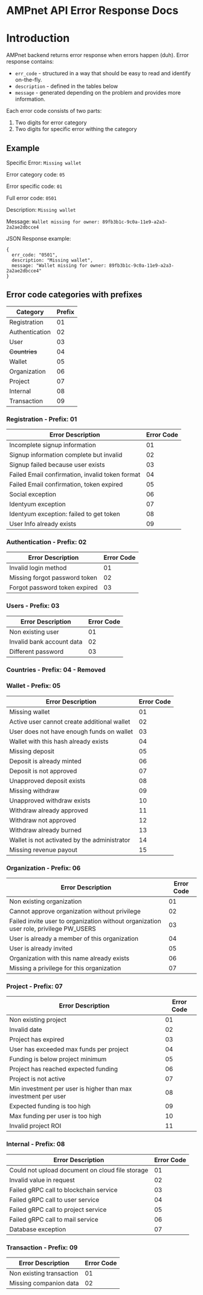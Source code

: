 # AMPnet API Error Response Docs

# Introduction

AMPnet backend returns error response when errors happen (duh). 
Error response contains:
* `err_code` - structured in a way that should be easy to read and identify on-the-fly. 
* `description` - defined in the tables below
* `message` - generated depending on the problem and provides more information.

Each error code consists of two parts:
1. Two digits for error category
2. Two digits for specific error withing the category

## Example

Specific Error: `Missing wallet`

Error category code: `05`

Error specific code: `01`

Full error code: `0501`

Description: `Missing wallet`

Message: `Wallet missing for owner: 89fb3b1c-9c0a-11e9-a2a3-2a2ae2dbcce4`

JSON Response example: 

```
{
  err_code: "0501",
  description: "Missing wallet",
  message: "Wallet missing for owner: 89fb3b1c-9c0a-11e9-a2a3-2a2ae2dbcce4"
}
```

## Error code categories with prefixes

| Category       | Prefix |
|----------------|--------|
| Registration   | 01     |
| Authentication | 02     |
| User           | 03     |
| ~~Countries~~  | 04     |
| Wallet         | 05     |
| Organization   | 06     |
| Project        | 07     |
| Internal       | 08     |
| Transaction    | 09     |

### Registration - Prefix: 01

| Error Description                               | Error Code |
|-------------------------------------------------|------------|
| Incomplete signup information                   | 01         |
| Signup information complete but invalid         | 02         |
| Signup failed because user exists               | 03         |
| Failed Email confirmation, invalid token format | 04         |
| Failed Email confirmation, token expired        | 05         |
| Social exception                                | 06         |
| Identyum exception                              | 07         |
| Identyum exception: failed to get token         | 08         |
| User Info already exists                        | 09         |

### Authentication - Prefix: 02

| Error Description               | Error Code |
|---------------------------------|------------|
| Invalid login method            | 01         |
| Missing forgot password token   | 02         |
| Forgot password token expired   | 03         |

### Users - Prefix: 03

| Error Description                                             | Error Code |
|---------------------------------------------------------------|------------|
| Non existing user                                             | 01         |
| Invalid bank account data                                     | 02         |
| Different password                                            | 03         |

### Countries - Prefix: 04 - Removed

### Wallet - Prefix: 05

| Error Description                           | Error Code |
|---------------------------------------------|------------|
| Missing wallet                              | 01         |
| Active user cannot create additional wallet | 02         |
| User does not have enough funds on wallet   | 03         |
| Wallet with this hash already exists        | 04         |
| Missing deposit                             | 05         |
| Deposit is already minted                   | 06         |
| Deposit is not approved                     | 07         |
| Unapproved deposit exists                   | 08         |
| Missing withdraw                            | 09         |
| Unapproved withdraw exists                  | 10         |
| Withdraw already approved                   | 11         |
| Withdraw not approved                       | 12         |
| Withdraw already burned                     | 13         |
| Wallet is not activated by the administrator| 14         |
| Missing revenue payout                      | 15         |

### Organization - Prefix: 06

| Error Description                                                                     | Error Code |
|---------------------------------------------------------------------------------------|------------|
| Non existing organization                                                             | 01         |
| Cannot approve organization without privilege                                         | 02         |
| Failed invite user to organization without organization user role, privilege PW_USERS | 03         |
| User is already a member of this organization                                         | 04         |
| User is already invited                                                               | 05         |
| Organization with this name already exists                                            | 06         |
| Missing a privilege for this organization                                             | 07         |

### Project - Prefix: 07

| Error Description                                                                     | Error Code |
|---------------------------------------------------------------------------------------|------------|
| Non existing project                                                                  | 01         |
| Invalid date                                                                          | 02         |
| Project has expired                                                                   | 03         |
| User has exceeded max funds per project                                               | 04         |
| Funding is below project minimum                                                      | 05         |
| Project has reached expected funding                                                  | 06         |
| Project is not active                                                                 | 07         |
| Min investment per user is higher than max investment per user                        | 08         |
| Expected funding is too high                                                          | 09         |
| Max funding per user is too high                                                      | 10         |
| Invalid project ROI                                                                   | 11         |

### Internal - Prefix: 08

| Error Description                                                                     | Error Code |
|---------------------------------------------------------------------------------------|------------|
| Could not upload document on cloud file storage                                       | 01         |
| Invalid value in request                                                              | 02         |
| Failed gRPC call to blockchain service                                                | 03         |
| Failed gRPC call to user service                                                      | 04         |
| Failed gRPC call to project service                                                   | 05         |
| Failed gRPC call to mail service                                                      | 06         |
| Database exception                                                                    | 07         |

### Transaction - Prefix: 09

| Error Description                                                                     | Error Code |
|---------------------------------------------------------------------------------------|------------|
| Non existing transaction                                                              | 01         |
| Missing companion data                                                                | 02         |

